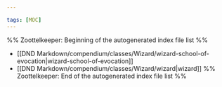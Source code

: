 ```yaml
---

tags: [MOC]
---
```

%% Zoottelkeeper: Beginning of the autogenerated index file list  %%
-  [[DND Markdown/compendium/classes/Wizard/wizard-school-of-evocation|wizard-school-of-evocation]]
-  [[DND Markdown/compendium/classes/Wizard/wizard|wizard]]
%% Zoottelkeeper: End of the autogenerated index file list  %%
